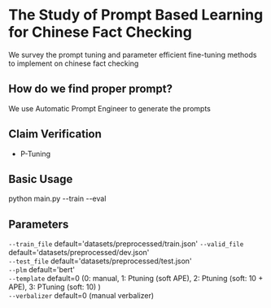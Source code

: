 # The Study of Prompt Based Learning for Chinese Fact Checking
We survey the prompt tuning and parameter efficient fine-tuning methods to implement on chinese fact checking
## How do we find proper prompt?
We use Automatic Prompt Engineer to generate the prompts
## Claim Verification  
* P-Tuning   
## Basic Usage
python main.py --train --eval  

## Parameters
`--train_file` default='datasets/preprocessed/train.json'
`--valid_file` default='datasets/preprocessed/dev.json'  
`--test_file` default='datasets/preprocessed/test.json'  
`--plm` default='bert'  
`--template` default=0 (0: manual, 1: Ptuning (soft APE), 2: Ptuning (soft: 10 + APE), 3: PTuning (soft: 10) )  
`--verbalizer` default=0 (manual verbalizer)
